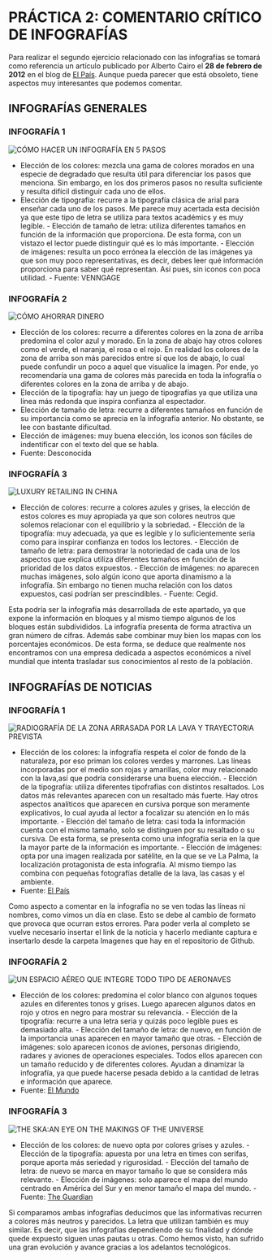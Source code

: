 # PRÁCTICA 2: COMENTARIO CRÍTICO DE INFOGRAFÍAS

Para realizar el segundo ejercicio relacionado con las infografías 
se tomará como referencia un artículo publicado por Alberto Cairo 
el **28 de febrero de 2012** en el blog de [El 
País](https://blogs.elpais.com/periodismo-con-futuro/2012/02/elegirgrafico.html). 
Aunque pueda parecer que está obsoleto, tiene aspectos muy 
interesantes que podemos comentar.

## INFOGRAFÍAS GENERALES

### INFOGRAFÍA 1

![CÓMO HACER UN INFOGRAFÍA EN 5 PASOS](https://venngage-wordpress.s3.amazonaws.com/uploads/2020/10/de948b23-9771-4a6d-824a-8199b6a79deb.png)

- Elección de los colores: mezcla una gama de colores morados en 
una especie de degradado que resulta útil para diferenciar los 
pasos que menciona. Sin embargo, en los dos primeros pasos no 
resulta suficiente y resulta difícil distinguir cada uno de ellos. 
- Elección de tipografía: recurre a la tipografía clásica de arial 
para enseñar cada uno de los pasos. Me parece muy acertada esta 
decisión ya que este tipo de letra se utiliza para textos 
académics y es muy legible. - Elección de tamaño de letra: utiliza 
diferentes tamaños en función de la información que proporciona. 
De esta forma, con un vistazo el lector puede distinguir qué es lo 
más importante.  - Elección de imágenes: resulta un poco errónea 
la elección de las imágenes ya que son muy poco representativas, 
es decir, debes leer qué información proporciona para saber qué 
representan. Así pues, sin iconos con poca utilidad. - Fuente: 
VENNGAGE

### INFOGRAFÍA 2

![CÓMO AHORRAR DINERO](https://binaries.templates.cdn.office.net/support/templates/es-mx/lt44594937_quantized.png)

- Elección de los colores: recurre a diferentes colores en la zona 
de arriba predomina el color azul y morado. En la zona de abajo 
hay otros colores como el verde, el naranja, el rosa o el rojo. En 
realidad los colores de la zona de arriba son más parecidos entre 
sí que los de abajo, lo cual puede confundir un poco a aquel que 
visualice la imagen. Por ende, yo recomendaría una gama de colores 
más parecida en toda la infografía o diferentes colores en la zona 
de arriba y de abajo. 
- Elección de la tipografía: hay un juego 
de tipografías ya que utiliza una línea más redonda que inspira 
confianza al espectador.
- Elección de tamaño de letra: recurre a 
diferentes tamaños en función de su importancia como se aprecia en 
la infografía anterior. No obstante, se lee con bastante 
dificultad.
- Elección de imágenes: muy buena elección, los iconos 
son fáciles de indentificar con el texto del que se habla.
- Fuente: Desconocida

### INFOGRAFÍA 3

![LUXURY RETAILING IN CHINA](https://www.cegid.com/uploads/2021/07/Infographics_Luxury_Retailing_in_China.png)

- Elección de colores: recurre a colores azules y grises, la 
elección de estos colores es muy apropiada ya que son colores 
neutros que solemos relacionar con el equilibrio y la sobriedad. - 
Elección de la tipografía: muy adecuada, ya que es legible y lo 
suficientemente seria como para inspirar confianza en todos los 
lectores. - Elección de tamaño de letra: para demostrar la 
notoriedad de cada una de los aspectos que explica utiliza 
diferentes tamaños en función de la prioridad de los datos 
expuestos. - Elección de imágenes: no aparecen muchas imágenes, 
solo algún icono que aporta dinamismo a la infografía. Sin embargo 
no tienen mucha relación con los datos expuestos, casi podrían ser 
prescindibles. - Fuente: Cegid.

Esta podría ser la infografía más desarrollada de este apartado, 
ya que expone la información en bloques y al mismo tiempo algunos 
de los bloques están subdivididos. La infografía presenta de forma 
atractiva un gran número de cifras. Además sabe combinar muy bien 
los mapas con los porcentajes económicos. De esta forma, se deduce 
que realmente nos encontramos con una empresa dedicada a aspectos 
económicos a nivel mundial que intenta trasladar sus conocimientos 
al resto de la población.

## INFOGRAFÍAS DE NOTICIAS

### INFOGRAFÍA 1

![RADIOGRAFÍA DE LA ZONA ARRASADA POR LA LAVA Y TRAYECTORIA PREVISTA](https://ep00.epimg.net/infografias/2021/09/volcan/recorrido-lava5/recorrido-lava5-movil2.jpg?v=1589)

- Elección de los colores: la infografía respeta el color de fondo 
de la naturaleza, por eso priman los colores verdes y marrones. 
Las líneas incorporadas por el medio son rojas y amarillas, color 
muy relacionado con la lava,así que podría considerarse una buena 
elección. - Elección de la tipografía: utiliza diferentes 
tipofrafías con distintos resaltados. Los datos más relevantes 
aparecen con un resaltado más fuerte. Hay otros aspectos 
analíticos que aparecen en cursiva porque son meramente 
explicativos, lo cual ayuda al lector a focalizar su atención en 
lo más importante. - Elección del tamaño de letra: casi toda la 
información cuenta con el mismo tamaño, solo se distinguen por su 
resaltado o su cursiva. De esta forma, se presenta como una 
infografía seria en la que la mayor parte de la información es 
importante. - Elección de imágenes: opta por una imagen realizada 
por satélite, en la que se ve La Palma, la localización 
protagonista de esta infografía. Al mismo tiempo las combina con 
pequeñas fotografías detalle de la lava, las casas y el ambiente. 
- Fuente: [El 
País](https://elpais.com/ciencia/2021-09-20/volcan-de-la-palma-por-donde-se-espera-que-avancen-las-lenguas-de-lava-hacia-el-mar.html)

Como aspecto a comentar en la infografía no se ven todas las líneas ni nombres, como vimos un día en clase. Esto se debe al cambio de formato que provoca que ocurran estos errores. Para poder verla al completo se vuelve necesario insertar el link de la noticia y hacerlo mediante captura e insertarlo desde la carpeta Imagenes que hay en el repositorio de Github.  
 
### INFOGRAFÍA 2

![UN ESPACIO AÉREO QUE INTEGRE TODO TIPO DE AERONAVES](https://pbs.twimg.com/media/FD0ppBZWQAIvOI4?format=jpg&name=large)

- Elección de los colores: predomina el color blanco con algunos 
toques azules en diferentes tonos y grises. Luego aparecen algunos 
datos en rojo y otros en negro para mostrar su relevancia. - 
Elección de la tipografía: recurre a una letra seria y quizás poco 
legible pues es demasiado alta. - Elección del tamaño de letra: de 
nuevo, en función de la importancia unas aparecen en mayor tamaño 
que otras. - Elección de imágenes: solo aparecen iconos de 
aviones, personas dirigiendo, radares y aviones de operaciones 
especiales. Todos ellos aparecen con un tamaño reducido y de 
diferentes colores. Ayudan a dinamizar la infografía, ya que puede 
hacerse pesada debido a la cantidad de letras e información que 
aparece. 
- Fuente: [El Mundo](https://www.elmundo.es/economia/2021/11/09/618967fafdddff90758b45b1.html)

### INFOGRAFÍA 3 

![THE SKA:AN EYE ON THE MAKINGS OF THE UNIVERSE](https://www.researchgate.net/profile/Felix-Arias-Robles/publication/280245664/figure/fig1/AS:391526829051908@1470358678702/Figura-1-Infografia-de-The-Guardian-Fuente.png)


- Elección de los colores: de nuevo opta por colores grises y 
azules. - Elección de la tipografía: apuesta por una letra en 
times con serifas, porque aporta más seriedad y rigurosidad. - 
Elección del tamaño de letra: de nuevo se marca en mayor tamaño lo 
que se considera más relevante. - Elección de imágenes: solo 
aparece el mapa del mundo centrado en América del Sur y en menor 
tamaño el mapa del mundo. - Fuente: [The 
Guardian](https://www.theguardian.com/science)

Si comparamos ambas infografías deducimos que las informativas 
recurren a colores más neutros y parecidos. La letra que utilizan 
también es muy similar. Es decir, que las infografías dependiendo 
de su finalidad y dónde quede expuesto siguen unas pautas u otras. 
Como hemos visto, han sufrido una gran evolución y avance gracias 
a los adelantos tecnológicos.



